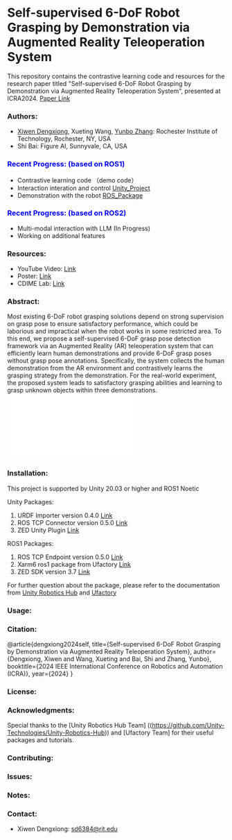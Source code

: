

# Self-supervised 6-DoF Robot Grasping by Demonstration via Augmented Reality Teleoperation System

This repository contains the contrastive learning code and resources for the research paper titled "Self-supervised 6-DoF Robot Grasping by Demonstration via Augmented Reality Teleoperation System", presented at ICRA2024. [Paper Link](https://arxiv.org/abs/2404.03067)

<!-- ### Authors:
- Xiwen Dengxiong
- Xueting Wang
- Shi Bai
- Yunbo Zhang -->

### Authors:
- [Xiwen Dengxiong](https://sherwindengxiong.github.io/), Xueting Wang, [Yunbo Zhang](https://www.willyunbozhang.com/): Rochester Institute of Technology, Rochester, NY, USA
- Shi Bai: Figure AI, Sunnyvale, CA, USA



### <span style="color:blue">Recent Progress: (based on ROS1)</span>
- Contrastive learning code （demo code）
- Interaction interation and control [Unity_Project](https://github.com/SherwinDengxiong/test_zed)
- Demonstration with the robot [ROS_Package](https://github.com/SherwinDengxiong/xarm_moveit)

### <span style="color:blue">Recent Progress: (based on ROS2)</span>
- Multi-modal interaction with LLM (In Progress)
- Working on additional features

### Resources:
- YouTube Video: [Link](https://www.youtube.com/watch?v=mcrLj-tX90s&t=1s)
- Poster: [Link](https://drive.google.com/file/d/1uwrhE1fvfgeEWirSU_vHL4GJyJXrQex3/view?usp=sharing)
- CDIME Lab: [Link](https://www.youtube.com/@cdimelabs6965)
### Abstract:
Most existing 6-DoF robot grasping solutions depend on strong supervision on grasp pose to ensure satisfactory performance, which could be laborious and impractical when the robot works in some restricted area. To this end, we propose a self-supervised 6-DoF grasp pose detection framework via an Augmented Reality (AR) teleoperation system that can efficiently learn human demonstrations and provide 6-DoF grasp poses without grasp pose annotations. Specifically, the system collects the human demonstration from the AR environment and contrastively learns the grasping strategy from the demonstration. For the real-world experiment, the proposed system leads to satisfactory grasping abilities and learning to grasp unknown objects within three demonstrations.
![View Poster](poster.pdf)


### Installation:
<!-- [Include installation instructions here if applicable] -->

This project is supported by Unity 20.03 or higher and ROS1 Noetic

Unity Packages:
1. URDF Importer version 0.4.0 [Link](https://github.com/Unity-Technologies/URDF-Importer)
2. ROS TCP Connector version 0.5.0 [Link](https://github.com/Unity-Technologies/ROS-TCP-Connector)
3. ZED Unity Plugin [Link](https://github.com/stereolabs/zed-unity/releases)

ROS1 Packages:
1. ROS TCP Endpoint version 0.5.0 [Link](https://github.com/Unity-Technologies/ROS-TCP-Endpoint)
2. Xarm6 ros1 package from Ufactory [Link](https://github.com/xArm-Developer/xarm_ros)
3. ZED SDK version 3.7 [Link](https://www.stereolabs.com/developers/release)

For further question about the package, please refer to the documentation from [Unity Robotics Hub](https://github.com/Unity-Technologies/Unity-Robotics-Hub) and [Ufactory](https://github.com/xArm-Developer/xarm_ros)

### Usage:
<!-- [Include usage instructions here if applicable] -->

### Citation:
<!-- [If you want users to cite your paper, include citation information here] -->
@article{dengxiong2024self,
  title={Self-supervised 6-DoF Robot Grasping by Demonstration via Augmented Reality Teleoperation System},
  author={Dengxiong, Xiwen and Wang, Xueting and Bai, Shi and Zhang, Yunbo},
   booktitle={2024 IEEE International Conference on Robotics and Automation (ICRA)},
  year={2024}
}
### License:
<!-- [Include license information here] -->

### Acknowledgments:
<!-- [If there are any acknowledgments you want to make, include them here] -->
Special thanks to the [Unity Robotics Hub Team] ((https://github.com/Unity-Technologies/Unity-Robotics-Hub)) and [Ufactory Team] for their useful packages and tutorials.
### Contributing:
<!-- [Include guidelines for contributing if applicable] -->

### Issues:
<!-- [If there are any known issues, mention them here] -->

### Notes:
<!-- [Include any additional notes or disclaimers here] -->


### Contact:
- Xiwen Dengxiong: sd6384@rit.edu
